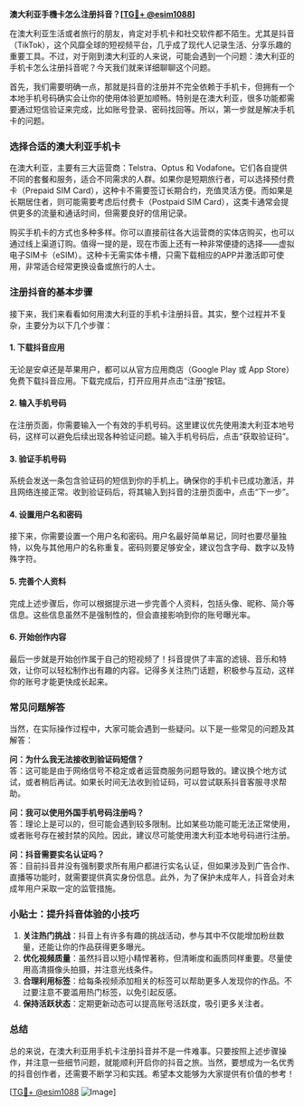 **澳大利亚手機卡怎么注册抖音？[[TG💪+ @esim1088](https://t.me/s/esim1088)]**

在澳大利亚生活或者旅行的朋友，肯定对手机卡和社交软件都不陌生。尤其是抖音（TikTok），这个风靡全球的短视频平台，几乎成了现代人记录生活、分享乐趣的重要工具。不过，对于刚到澳大利亚的人来说，可能会遇到一个问题：澳大利亚的手机卡怎么注册抖音呢？今天我们就来详细聊聊这个问题。

首先，我们需要明确一点，那就是抖音的注册并不完全依赖于手机卡，但拥有一个本地手机号码确实会让你的使用体验更加顺畅。特别是在澳大利亚，很多功能都需要通过短信验证来完成，比如账号登录、密码找回等。所以，第一步就是解决手机卡的问题。

### **选择合适的澳大利亚手机卡**

在澳大利亚，主要有三大运营商：Telstra、Optus 和 Vodafone。它们各自提供不同的套餐和服务，适合不同需求的人群。如果你是短期旅行者，可以选择预付费卡（Prepaid SIM Card），这种卡不需要签订长期合约，充值灵活方便。而如果是长期居住者，则可能需要考虑后付费卡（Postpaid SIM Card），这类卡通常会提供更多的流量和通话时间，但需要良好的信用记录。

购买手机卡的方式也多种多样。你可以直接前往各大运营商的实体店购买，也可以通过线上渠道订购。值得一提的是，现在市面上还有一种非常便捷的选择——虚拟电子SIM卡（eSIM）。这种卡无需实体卡槽，只需下载相应的APP并激活即可使用，非常适合经常更换设备或旅行的人士。

### **注册抖音的基本步骤**

接下来，我们来看看如何用澳大利亚的手机卡注册抖音。其实，整个过程并不复杂，主要分为以下几个步骤：

#### **1. 下载抖音应用**
无论是安卓还是苹果用户，都可以从官方应用商店（Google Play 或 App Store）免费下载抖音应用。下载完成后，打开应用并点击“注册”按钮。

#### **2. 输入手机号码**
在注册页面，你需要输入一个有效的手机号码。这里建议优先使用澳大利亚本地号码，这样可以避免后续出现各种验证问题。输入手机号码后，点击“获取验证码”。

#### **3. 验证手机号码**
系统会发送一条包含验证码的短信到你的手机上。确保你的手机卡已成功激活，并且网络连接正常。收到验证码后，将其输入到抖音的注册页面中，点击“下一步”。

#### **4. 设置用户名和密码**
接下来，你需要设置一个用户名和密码。用户名最好简单易记，同时也要尽量独特，以免与其他用户的名称重复。密码则要足够安全，建议包含字母、数字以及特殊字符。

#### **5. 完善个人资料**
完成上述步骤后，你可以根据提示进一步完善个人资料，包括头像、昵称、简介等信息。这些信息虽然不是强制性的，但会直接影响到你的账号曝光率。

#### **6. 开始创作内容**
最后一步就是开始创作属于自己的短视频了！抖音提供了丰富的滤镜、音乐和特效，让你可以轻松制作出有趣的内容。记得多关注热门话题，积极参与互动，这样你的账号才能更快成长起来。

### **常见问题解答**

当然，在实际操作过程中，大家可能会遇到一些疑问。以下是一些常见的问题及其解答：

**问：为什么我无法接收到验证码短信？**  
答：这可能是由于网络信号不稳定或者运营商服务问题导致的。建议换个地方试试，或者稍后再试。如果长时间无法收到验证码，可以尝试联系抖音客服寻求帮助。

**问：我可以使用外国手机号码注册吗？**  
答：理论上是可以的，但可能会遇到较多限制。比如某些功能可能无法正常使用，或者账号存在被封禁的风险。因此，建议尽可能使用澳大利亚本地号码进行注册。

**问：抖音需要实名认证吗？**  
答：目前抖音并没有强制要求所有用户都进行实名认证，但如果涉及到广告合作、直播等功能时，就需要提供真实身份信息。此外，为了保护未成年人，抖音会对未成年用户采取一定的监管措施。

### **小贴士：提升抖音体验的小技巧**

1. **关注热门挑战**：抖音上有许多有趣的挑战活动，参与其中不仅能增加粉丝数量，还能让你的作品获得更多曝光。
2. **优化视频质量**：虽然抖音以短小精悍著称，但清晰度和画质同样重要。尽量使用高清摄像头拍摄，并注意光线条件。
3. **合理利用标签**：给每条视频添加相关的标签可以帮助更多人发现你的作品。不过要注意不要滥用热门标签，以免引起反感。
4. **保持活跃状态**：定期更新动态可以提高账号活跃度，吸引更多关注者。

### **总结**

总的来说，在澳大利亚用手机卡注册抖音并不是一件难事。只要按照上述步骤操作，并注意一些细节问题，就能顺利开启你的抖音之旅。当然，要想成为一名优秀的抖音创作者，还需要不断学习和实践。希望本文能够为大家提供有价值的参考！

[[TG💪+ @esim1088](https://t.me/s/esim1088) ![Image](https://i.postimg.cc/4NQfJmqS/Snipaste-2025-05-13-00-14-12.png)]